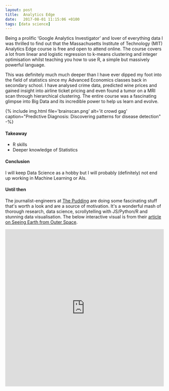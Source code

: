 ```yaml
---
layout: post
title:  Analytics Edge
date:   2017-08-01 11:15:06 +0100
tags: [data science]
---
```

Being a prolific ‘Google Analytics Investigator’ and lover of everything data I was thrilled to find out that the Massachusetts Institute of Technology (MIT) Analytics Edge course is free and open to attend online. The course covers a lot from linear and logistic regression to k-means clustering and integer optimisation whilst teaching you how to use R, a simple but massively powerful language.

This was definitely much much deeper than I have ever dipped my foot into the field of statistics since my Advanced Economics classes back in secondary school. I have analysed crime data, predicted wine prices and gained insight into airline ticket pricing and even found a tumor on a MRI scan through hierarchical clustering. The entire course was a fascinating glimpse into Big Data and its incredible power to help us learn and evolve.


{% include img.html file='brainscan.png' alt='it crowd gag'
caption="Predictive Diagnosis: Discovering patterns for disease detection" -%}

#### Takeaway
- R skills
- Deeper knowledge of Statistics

#### Conclusion
I will keep Data Science as a hobby but I will probably (definitely) not end up working in Machine Learning or AIs.

#### Until then
The journalist-engineers at [The Pudding](https://pudding.cool/) are doing some fascinating stuff that's worth a look and are a source of motivation. It's a wonderful mash of thorough research, data science, scrollytelling with JS/Python/R and stunning data visualisation. The below interactive visual is from their [article on Seeing Earth from Outer Space](https://pudding.cool/2017/10/satellites/).

<div style="max-height:500px"><iframe allowfullscreen="" frameborder="0" height="500px" scrolling="no" src="https://gfycat.com/ifr/AlarmingEvergreenDartfrog" width="100%"></iframe></div>